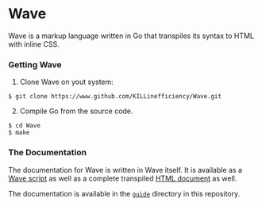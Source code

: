 # Wave

Wave is a markup language written in Go that transpiles its syntax to HTML with inline CSS.

### Getting Wave

1. Clone Wave on yout system:

```
$ git clone https://www.github.com/KILLinefficiency/Wave.git
```

2. Compile Go from the source code.

```
$ cd Wave
$ make
```

### The Documentation

The documentation for Wave is written in Wave itself. It is available as a [Wave script](guide/guide.txt) as well as a complete transpiled [HTML document](guide/guide.html) as well.

The documentation is available in the [``guide``](guide) directory in this repository.
